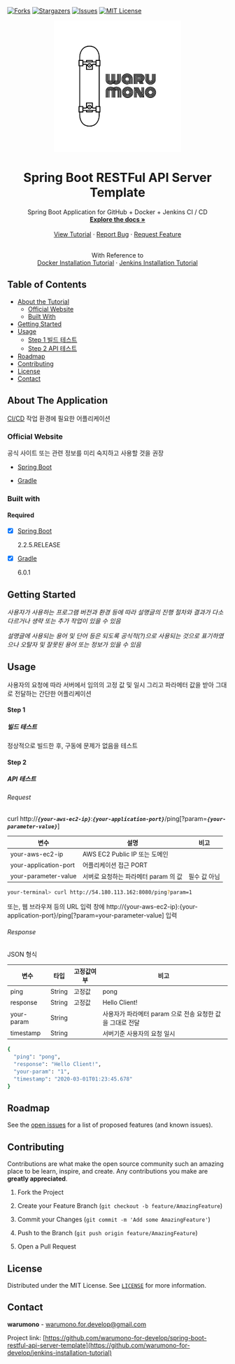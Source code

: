 <!-- SHIELDS -->



[![Forks][forks-shield]][forks-url]
[![Stargazers][stars-shield]][stars-url]
[![Issues][issues-shield]][issues-url]
[![MIT License][license-shield]][license-url]



<!-- LOGO -->



<p align="center">
  <a href="https://github.com/warumono-for-develop/spring-boot-restful-api-server-template">
    <img src="https://github.com/warumono-for-develop/default/blob/master/logos/warumono-logo-492x500.png?raw=true" alt="Logo" width="292" height="300">
  </a>

  <h1 align="center">Spring Boot RESTFul API Server Template</h1>

  <p align="center">
    Spring Boot Application for GitHub + Docker + Jenkins CI / CD
    <br />
    <a href="https://github.com/warumono-for-develop/spring-boot-restful-api-server-template"><strong>Explore the docs »</strong></a>
    <br />
    <br />
    <a href="https://github.com/warumono-for-develop/spring-boot-restful-api-server-template">View Tutorial</a>
    ·
    <a href="https://github.com/warumono-for-develop/spring-boot-restful-api-server-template/issues">Report Bug</a>
    ·
    <a href="https://github.com/warumono-for-develop/spring-boot-restful-api-server-template/issues">Request Feature</a>
    <br />
  </p>
  <p align="center">
    <br />
    With Reference to
    <br />
    <a href="https://github.com/warumono-for-develop/docker-installation-tutorial">Docker Installation Tutorial</a>
    ·
    <a href="https://github.com/warumono-for-develop/jenkins-installation-tutorial">Jenkins Installation Tutorial</a>
  </p>
</p>



<!-- TABLE OF CONTENTS -->



## Table of Contents

* [About the Tutorial](#about-the-tutorial)
  * [Official Website](#official-website)
  * [Built With](#built-with)
* [Getting Started](#getting-started)
* [Usage](#usage)
  * [Step 1 빌드 테스트](#step-1)
  * [Step 2 API 테스트](#step-2)
* [Roadmap](#roadmap)
* [Contributing](#contributing)
* [License](#license)
* [Contact](#contact)



<!-- ABOUT THE PROJECT -->



## About The Application

[CI/CD](https://www.redhat.com/ko/topics/devops/what-is-ci-cd) 작업 환경에 필요한 어플리케이션

### Official Website

공식 사이트 또는 관련 정보를 미리 숙지하고 사용할 것을 권장

* [Spring Boot](https://spring.io/projects/spring-boot)

* [Gradle](https://gradle.org/)

### Built with

#### Required

- [x] [Spring Boot](https://jenkins.io/)

  2.2.5.RELEASE

- [x] [Gradle](https://gradle.org/)

  6.0.1



<!-- GETTING STARTED -->



## Getting Started

*사용자가 사용하는 프로그램 버전과 환경 등에 따라 설명글의 진행 절차와 결과가 다소 다르거나 생략 또는 추가 작업이 있을 수 있음*

*설명글에 사용되는 용어 및 단어 등은 되도록 공식적(?)으로 사용되는 것으로 표기하였으나 오탈자 및 잘못된 용어 또는 정보가 있을 수 있음*



<!-- USAGE EXAMPLES -->



## Usage

사용자의 요청에 따라 서버에서 임의의 고정 값 및 일시 그리고 파라메터 값을 받아 그대로 전달하는 간단한 어플리케이션

#### Step 1

##### 빌드 테스트

정상적으로 빌드한 후, 구동에 문제가 없음을 테스트

#### Step 2

##### API 테스트

###### Request

curl http://**_`{your-aws-ec2-ip}`_**:**_`{your-application-port}`_**/ping[?param=**_`{your-parameter-value}`_**]

|변수|설명|비고|
|---|---|---|
|your-aws-ec2-ip|AWS EC2 Public IP 또는 도메인||
|your-application-port|어플리케이션 접근 PORT||
|your-parameter-value|서버로 요청하는 파라메터 param 의 값|필수 값 아님|

```sh
your-terminal> curl http://54.180.113.162:8080/ping?param=1
```

또는, 웹 브라우져 등의 URL 입력 창에 http://{your-aws-ec2-ip}:{your-application-port}/ping[?param=your-parameter-value] 입력

###### Response

JSON 형식

|변수|타입|고정값여부|비고|
|---|---|-------|---|
|ping|String|고정값|pong|
|response|String|고정값|Hello Client!|
|your-param|String||사용자가 파라메터 param 으로 전송 요청한 값을 그대로 전달|
|timestamp|String||서버기준 사용자의 요청 일시|

```sh
{
  "ping": "pong",
  "response": "Hello Client!",
  "your-param": "1",
  "timestamp": "2020-03-01T01:23:45.678"
}
```


<!-- ROADMAP -->



## Roadmap

See the [open issues](https://github.com/warumono-for-develop/spring-boot-restful-api-server-template/issues) for a list of proposed features (and known issues).



<!-- CONTRIBUTING -->



## Contributing

Contributions are what make the open source community such an amazing place to be learn, inspire, and create. Any contributions you make are **greatly appreciated**.

1. Fork the Project

2. Create your Feature Branch (`git checkout -b feature/AmazingFeature`)

3. Commit your Changes (`git commit -m 'Add some AmazingFeature'`)

4. Push to the Branch (`git push origin feature/AmazingFeature`)

5. Open a Pull Request



<!-- LICENSE -->



## License

Distributed under the MIT License. See [`LICENSE`][license-url] for more information.



<!-- CONTACT -->



## Contact

**warumono** - warumono.for.develop@gmail.com

Project link: [https://github.com/warumono-for-develop/spring-boot-restful-api-server-template](https://github.com/warumono-for-develop/jenkins-installation-tutorial)



<!-- MARKDOWN LINKS & IMAGES -->



<!-- https://www.markdownguide.org/basic-syntax/#reference-style-links -->
[contributors-shield]: https://img.shields.io/github/contributors/warumono-for-develop/spring-boot-restful-api-server-template.svg?style=flat-square
[contributors-url]: https://github.com/warumono-for-develop/spring-boot-restful-api-server-template/graphs/contributors
[forks-shield]: https://img.shields.io/github/forks/warumono-for-develop/spring-boot-restful-api-server-template.svg?style=flat-square
[forks-url]: https://github.com/warumono-for-develop/spring-boot-restful-api-server-template/network/members
[stars-shield]: https://img.shields.io/github/stars/warumono-for-develop/spring-boot-restful-api-server-template.svg?style=flat-square
[stars-url]: https://github.com/warumono-for-develop/spring-boot-restful-api-server-template/stargazers
[issues-shield]: https://img.shields.io/github/issues/warumono-for-develop/spring-boot-restful-api-server-template.svg?style=flat-square
[issues-url]: https://github.com/warumono-for-develop/spring-boot-restful-api-server-template/issues
[license-shield]: https://img.shields.io/github/license/warumono-for-develop/spring-boot-restful-api-server-template.svg?style=flat-square
[license-url]: https://github.com/warumono-for-develop/spring-boot-restful-api-server-template/blob/master/LICENSE
[product-screenshot]: images/screenshot.png

